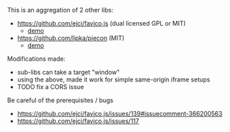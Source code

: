 

This is an aggregation of 2 other libs:
* https://github.com/ejci/favico.js (dual licensed GPL or MIT)
  * [demo](https://lab.ejci.net/favico.js/)
* https://github.com/lipka/piecon (MIT)
  * [demo](https://lipka.github.io/piecon/)

Modifications made:
* sub-libs can take a target "window"
* using the above, made it work for simple same-origin iframe setups
* TODO fix a CORS issue


Be careful of the prerequisites / bugs
- https://github.com/ejci/favico.js/issues/139#issuecomment-366200563
- https://github.com/ejci/favico.js/issues/117
